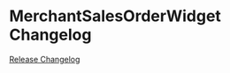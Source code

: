 # MerchantSalesOrderWidget Changelog

[Release Changelog](https://github.com/spryker-shop/merchant-sales-order-widget/releases)
